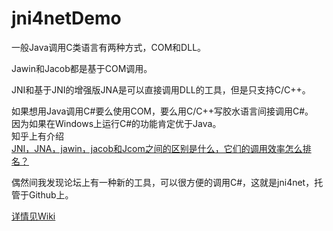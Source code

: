 # jni4netDemo

一般Java调用C类语言有两种方式，COM和DLL。  

Jawin和Jacob都是基于COM调用。

JNI和基于JNI的增强版JNA是可以直接调用DLL的工具，但是只支持C/C++。  

如果想用Java调用C#要么使用COM，要么用C/C++写胶水语言间接调用C#。  
因为如果在Windows上运行C#的功能肯定优于Java。  
知乎上有介绍  
[JNI，JNA，jawin，jacob和Jcom之间的区别是什么，它们的调用效率怎么排名？](https://www.zhihu.com/question/48816879)


偶然间我发现论坛上有一种新的工具，可以很方便的调用C#，这就是jni4net，托管于Github上。

[详情见Wiki](https://github.com/fanspaceshow/jni4netDemo/wiki)

